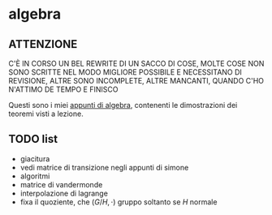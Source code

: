 # algebra

## ATTENZIONE

C'È IN CORSO UN BEL REWRITE DI UN SACCO DI COSE, MOLTE COSE NON SONO SCRITTE NEL MODO MIGLIORE POSSIBILE E NECESSITANO DI REVISIONE, ALTRE SONO INCOMPLETE, ALTRE MANCANTI, QUANDO C'HO N'ATTIMO DE TEMPO E FINISCO

Questi sono i miei [appunti di algebra](https://ph04.github.io/algebra/html/index.html), contenenti le dimostrazioni dei teoremi visti a lezione.

## TODO list

- giacitura
- vedi matrice di transizione negli appunti di simone
- algoritmi
- matrice di vandermonde
- interpolazione di lagrange
- fixa il quoziente, che $(G/H, \cdot)$ gruppo soltanto se $H$ normale

